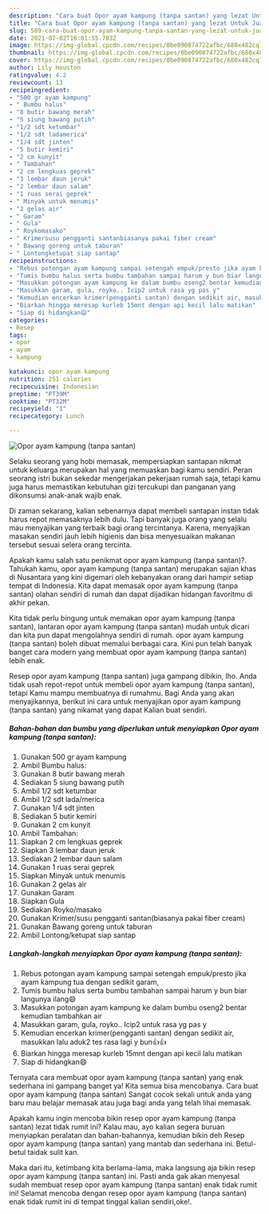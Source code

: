 ```yaml
---
description: "Cara buat Opor ayam kampung (tanpa santan) yang lezat Untuk Jualan"
title: "Cara buat Opor ayam kampung (tanpa santan) yang lezat Untuk Jualan"
slug: 589-cara-buat-opor-ayam-kampung-tanpa-santan-yang-lezat-untuk-jualan
date: 2021-07-02T16:01:55.703Z
image: https://img-global.cpcdn.com/recipes/0be090874722afbc/680x482cq70/opor-ayam-kampung-tanpa-santan-foto-resep-utama.jpg
thumbnail: https://img-global.cpcdn.com/recipes/0be090874722afbc/680x482cq70/opor-ayam-kampung-tanpa-santan-foto-resep-utama.jpg
cover: https://img-global.cpcdn.com/recipes/0be090874722afbc/680x482cq70/opor-ayam-kampung-tanpa-santan-foto-resep-utama.jpg
author: Lily Houston
ratingvalue: 4.2
reviewcount: 13
recipeingredient:
- "500 gr ayam kampung"
- " Bumbu halus"
- "8 butir bawang merah"
- "5 siung bawang putih"
- "1/2 sdt ketumbar"
- "1/2 sdt ladamerica"
- "1/4 sdt jinten"
- "5 butir kemiri"
- "2 cm kunyit"
- " Tambahan"
- "2 cm lengkuas geprek"
- "3 lembar daun jeruk"
- "2 lembar daun salam"
- "1 ruas serai geprek"
- " Minyak untuk menumis"
- "2 gelas air"
- " Garam"
- " Gula"
- " Roykomasako"
- " Krimersusu pengganti santanbiasanya pakai fiber cream"
- " Bawang goreng untuk taburan"
- " Lontongketupat siap santap"
recipeinstructions:
- "Rebus potongan ayam kampung sampai setengah empuk/presto jika ayam kampung tua dengan sedikit garam,"
- "Tumis bumbu halus serta bumbu tambahan sampai harum y bun biar langunya ilang😄"
- "Masukkan potongan ayam kampung ke dalam bumbu oseng2 bentar kemudian tambahkan air"
- "Masukkan garam, gula, royko.. Icip2 untuk rasa yg pas y"
- "Kemudian encerkan krimer(pengganti santan) dengan sedikit air, masukkan lalu aduk2 tes rasa lagi y bun👍👍"
- "Biarkan hingga meresap kurleb 15mnt dengan api kecil lalu matikan"
- "Siap di hidangkan😄"
categories:
- Resep
tags:
- opor
- ayam
- kampung

katakunci: opor ayam kampung 
nutrition: 251 calories
recipecuisine: Indonesian
preptime: "PT39M"
cooktime: "PT32M"
recipeyield: "1"
recipecategory: Lunch

---
```



![Opor ayam kampung (tanpa santan)](https://img-global.cpcdn.com/recipes/0be090874722afbc/680x482cq70/opor-ayam-kampung-tanpa-santan-foto-resep-utama.jpg)

Selaku seorang yang hobi memasak, mempersiapkan santapan nikmat untuk keluarga merupakan hal yang memuaskan bagi kamu sendiri. Peran seorang istri bukan sekedar mengerjakan pekerjaan rumah saja, tetapi kamu juga harus memastikan kebutuhan gizi tercukupi dan panganan yang dikonsumsi anak-anak wajib enak.

Di zaman  sekarang, kalian sebenarnya dapat membeli santapan instan tidak harus repot memasaknya lebih dulu. Tapi banyak juga orang yang selalu mau menyajikan yang terbaik bagi orang tercintanya. Karena, menyajikan masakan sendiri jauh lebih higienis dan bisa menyesuaikan makanan tersebut sesuai selera orang tercinta. 



Apakah kamu salah satu penikmat opor ayam kampung (tanpa santan)?. Tahukah kamu, opor ayam kampung (tanpa santan) merupakan sajian khas di Nusantara yang kini digemari oleh kebanyakan orang dari hampir setiap tempat di Indonesia. Kita dapat memasak opor ayam kampung (tanpa santan) olahan sendiri di rumah dan dapat dijadikan hidangan favoritmu di akhir pekan.

Kita tidak perlu bingung untuk memakan opor ayam kampung (tanpa santan), lantaran opor ayam kampung (tanpa santan) mudah untuk dicari dan kita pun dapat mengolahnya sendiri di rumah. opor ayam kampung (tanpa santan) boleh dibuat memalui berbagai cara. Kini pun telah banyak banget cara modern yang membuat opor ayam kampung (tanpa santan) lebih enak.

Resep opor ayam kampung (tanpa santan) juga gampang dibikin, lho. Anda tidak usah repot-repot untuk membeli opor ayam kampung (tanpa santan), tetapi Kamu mampu membuatnya di rumahmu. Bagi Anda yang akan menyajikannya, berikut ini cara untuk menyajikan opor ayam kampung (tanpa santan) yang nikamat yang dapat Kalian buat sendiri.

<!--inarticleads1-->

##### Bahan-bahan dan bumbu yang diperlukan untuk menyiapkan Opor ayam kampung (tanpa santan):

1. Gunakan 500 gr ayam kampung
1. Ambil  Bumbu halus:
1. Gunakan 8 butir bawang merah
1. Sediakan 5 siung bawang putih
1. Ambil 1/2 sdt ketumbar
1. Ambil 1/2 sdt lada/merica
1. Gunakan 1/4 sdt jinten
1. Sediakan 5 butir kemiri
1. Gunakan 2 cm kunyit
1. Ambil  Tambahan:
1. Siapkan 2 cm lengkuas geprek
1. Siapkan 3 lembar daun jeruk
1. Sediakan 2 lembar daun salam
1. Gunakan 1 ruas serai geprek
1. Siapkan  Minyak untuk menumis
1. Gunakan 2 gelas air
1. Gunakan  Garam
1. Siapkan  Gula
1. Sediakan  Royko/masako
1. Gunakan  Krimer/susu pengganti santan(biasanya pakai fiber cream)
1. Gunakan  Bawang goreng untuk taburan
1. Ambil  Lontong/ketupat siap santap




<!--inarticleads2-->

##### Langkah-langkah menyiapkan Opor ayam kampung (tanpa santan):

1. Rebus potongan ayam kampung sampai setengah empuk/presto jika ayam kampung tua dengan sedikit garam,
1. Tumis bumbu halus serta bumbu tambahan sampai harum y bun biar langunya ilang😄
1. Masukkan potongan ayam kampung ke dalam bumbu oseng2 bentar kemudian tambahkan air
1. Masukkan garam, gula, royko.. Icip2 untuk rasa yg pas y
1. Kemudian encerkan krimer(pengganti santan) dengan sedikit air, masukkan lalu aduk2 tes rasa lagi y bun👍👍
1. Biarkan hingga meresap kurleb 15mnt dengan api kecil lalu matikan
1. Siap di hidangkan😄




Ternyata cara membuat opor ayam kampung (tanpa santan) yang enak sederhana ini gampang banget ya! Kita semua bisa mencobanya. Cara buat opor ayam kampung (tanpa santan) Sangat cocok sekali untuk anda yang baru mau belajar memasak atau juga bagi anda yang telah lihai memasak.

Apakah kamu ingin mencoba bikin resep opor ayam kampung (tanpa santan) lezat tidak rumit ini? Kalau mau, ayo kalian segera buruan menyiapkan peralatan dan bahan-bahannya, kemudian bikin deh Resep opor ayam kampung (tanpa santan) yang mantab dan sederhana ini. Betul-betul taidak sulit kan. 

Maka dari itu, ketimbang kita berlama-lama, maka langsung aja bikin resep opor ayam kampung (tanpa santan) ini. Pasti anda gak akan menyesal sudah membuat resep opor ayam kampung (tanpa santan) enak tidak rumit ini! Selamat mencoba dengan resep opor ayam kampung (tanpa santan) enak tidak rumit ini di tempat tinggal kalian sendiri,oke!.

